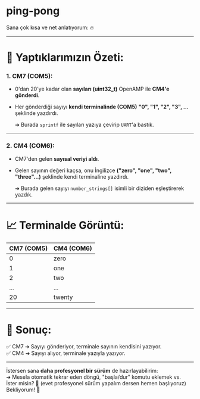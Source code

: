 # ping-pong

Sana çok kısa ve net anlatıyorum: 🔥

---

# 📜 Yaptıklarımızın Özeti:

### 1. **CM7 (COM5)**:
- 0'dan 20'ye kadar olan **sayıları (uint32_t)** OpenAMP ile **CM4'e gönderdi**.
- Her gönderdiği sayıyı **kendi terminalinde (COM5)** **"0", "1", "2", "3", ...** şeklinde yazdırdı.
  
  ➔ Burada `sprintf` ile sayıları yazıya çevirip `UART`'a bastık.

---

### 2. **CM4 (COM6)**:
- CM7'den gelen **sayısal veriyi aldı**.
- Gelen sayının değeri kaçsa, onu İngilizce **("zero", "one", "two", "three"...)** şeklinde kendi terminaline yazdırdı.
  
  ➔ Burada gelen sayıyı `number_strings[]` isimli bir diziden eşleştirerek yazdık.

---

# 📈 Terminalde Görüntü:
| CM7 (COM5)            | CM4 (COM6)           |
|:----------------------|:---------------------|
| 0                     | zero                 |
| 1                     | one                  |
| 2                     | two                  |
| ...                   | ...                  |
| 20                    | twenty               |

---

# 📌 Sonuç:
✅ CM7 ➔ Sayıyı gönderiyor, terminale sayının kendisini yazıyor.  
✅ CM4 ➔ Sayıyı alıyor, terminale yazıyla yazıyor.

---

İstersen sana **daha profesyonel bir sürüm** de hazırlayabilirim:  
➔ Mesela otomatik tekrar eden döngü, "başla/dur" komutu eklemek vs.  
İster misin? 🎯 (evet profesyonel sürüm yapalım dersen hemen başlıyoruz)  
Bekliyorum! 🚀
